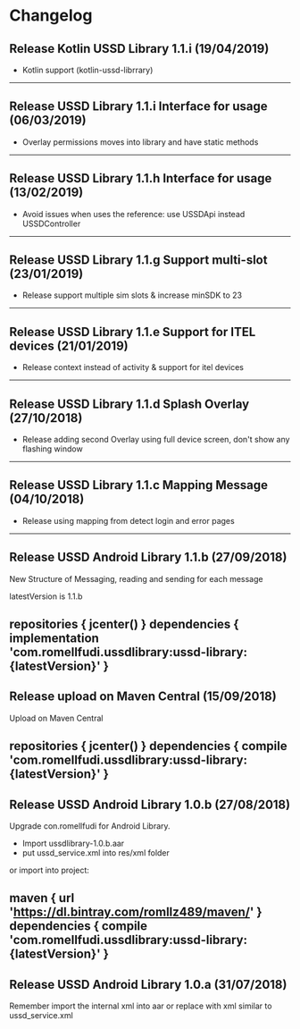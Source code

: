 # Changelog

## Release Kotlin USSD Library 1.1.i (19/04/2019)
- Kotlin support (kotlin-ussd-librrary)
---

## Release USSD Library 1.1.i Interface for usage (06/03/2019)
- Overlay permissions moves into library and have static methods
---

## Release USSD Library 1.1.h Interface for usage (13/02/2019)
- Avoid issues when uses the reference: use USSDApi instead USSDController
---

## Release USSD Library 1.1.g Support multi-slot (23/01/2019)
- Release support multiple sim slots & increase minSDK to 23
---

## Release USSD Library 1.1.e Support for ITEL devices (21/01/2019)
- Release context instead of activity & support for itel devices
---

## Release USSD Library 1.1.d Splash Overlay (27/10/2018)
- Release adding second Overlay using full device screen, don't show any flashing window
---

## Release USSD Library 1.1.c Mapping Message (04/10/2018)
- Release using mapping from detect login and error pages
---

## Release USSD Android Library 1.1.b (27/09/2018)
New Structure of Messaging, reading and sending for each message

latestVersion is 1.1.b

repositories {
    jcenter()
}
dependencies {
    implementation 'com.romellfudi.ussdlibrary:ussd-library:{latestVersion}'
}
---

## Release upload on Maven Central (15/09/2018)
Upload on Maven Central

repositories {
    jcenter()
}
dependencies {
    compile 'com.romellfudi.ussdlibrary:ussd-library:{latestVersion}'
}
---

## Release USSD Android Library 1.0.b (27/08/2018)
Upgrade con.romellfudi for Android Library.

- Import ussdlibrary-1.0.b.aar
- put ussd_service.xml into res/xml folder

or import into project:

maven {
        url 'https://dl.bintray.com/romllz489/maven/'
}
dependencies {
    compile 'com.romellfudi.ussdlibrary:ussd-library:{latestVersion}'
}
---

## Release USSD Android Library 1.0.a (31/07/2018)
Remember import the internal xml into aar or replace with xml similar to ussd_service.xml
